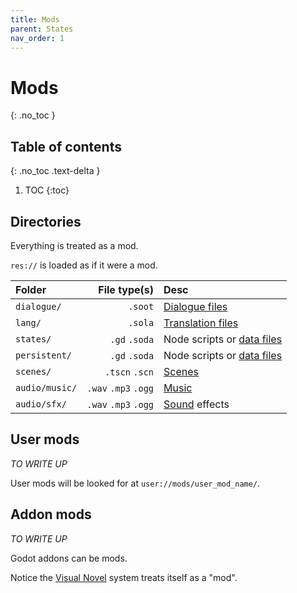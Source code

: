 ```yaml
---
title: Mods
parent: States
nav_order: 1
---
```


# Mods
{: .no_toc }

## Table of contents
{: .no_toc .text-delta }

1. TOC
{:toc}

## Directories
Everything is treated as a mod.

`res://` is loaded as if it were a mod.

|Folder|File type(s)|Desc|
|:-----|-----------:|:---|
|`dialogue/`| `.soot`|[Dialogue files](../dialogue/dialogue_files.md)|
|`lang/`|`.sola`|[Translation files](../translations/lang_files.md)|
|`states/`| `.gd` `.soda`|Node scripts or [data files](./data_files.md)|
|`persistent/`| `.gd` `.soda`|Node scripts or [data files](./data_files.md)|
|`scenes/`| `.tscn` `.scn`|[Scenes](../resources/scenes.md)|
|`audio/music/`| `.wav` `.mp3` `.ogg`|[Music](../resources/music.md)|
|`audio/sfx/`| `.wav` `.mp3` `.ogg`|[Sound](../resources/sfx.md) effects|

## User mods
*TO WRITE UP*

User mods will be looked for at `user://mods/user_mod_name/`.  

## Addon mods
*TO WRITE UP*

Godot addons can be mods.

Notice the [Visual Novel](https://github.com/teebarjunk/sooty-visual_novel-example) system treats itself as a "mod".
